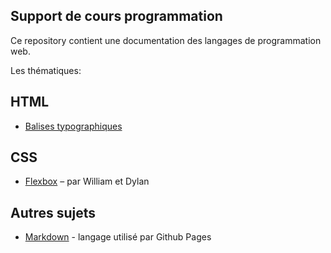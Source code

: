 ## Support de cours programmation

Ce repository contient une documentation des langages de programmation web.

Les thématiques:

## HTML

- [Balises typographiques](balises-typo.md)

## CSS

- [Flexbox](flexbox.md) – par William et Dylan

## Autres sujets

- [Markdown](markdown.md) - langage utilisé par Github Pages
